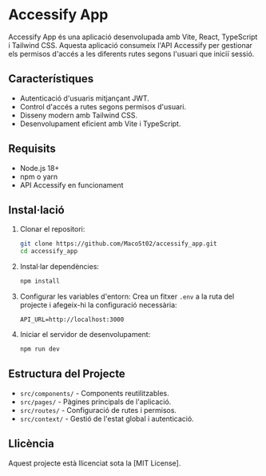 # Accessify App

Accessify App és una aplicació desenvolupada amb Vite, React, TypeScript i Tailwind CSS. Aquesta aplicació consumeix l'API Accessify per gestionar els permisos d'accés a les diferents rutes segons l'usuari que iniciï sessió.

## Característiques

- Autenticació d'usuaris mitjançant JWT.
- Control d'accés a rutes segons permisos d'usuari.
- Disseny modern amb Tailwind CSS.
- Desenvolupament eficient amb Vite i TypeScript.

## Requisits

- Node.js 18+
- npm o yarn
- API Accessify en funcionament

## Instal·lació

1. Clonar el repositori:
   ```sh
   git clone https://github.com/MacoSt02/accessify_app.git
   cd accessify_app
   ```

2. Instal·lar dependències:
   ```sh
   npm install
   ```

3. Configurar les variables d'entorn:
   Crea un fitxer `.env` a la ruta del projecte i afegeix-hi la configuració necessària:
   ```env
   API_URL=http://localhost:3000
   ```

4. Iniciar el servidor de desenvolupament:
   ```sh
   npm run dev
   ```

## Estructura del Projecte

- `src/components/` - Components reutilitzables.
- `src/pages/` - Pàgines principals de l'aplicació.
- `src/routes/` - Configuració de rutes i permisos.
- `src/context/` - Gestió de l'estat global i autenticació.

## Llicència

Aquest projecte està llicenciat sota la [MIT License].